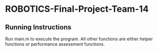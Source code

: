 # ROBOTICS-Final-Project-Team-14

## Running Instructions
Run main.m to execute the program. All other functions are either helper functions or performance assessment functions.